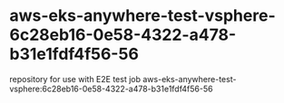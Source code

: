 # aws-eks-anywhere-test-vsphere-6c28eb16-0e58-4322-a478-b31e1fdf4f56-56
repository for use with E2E test job aws-eks-anywhere-test-vsphere:6c28eb16-0e58-4322-a478-b31e1fdf4f56-56
